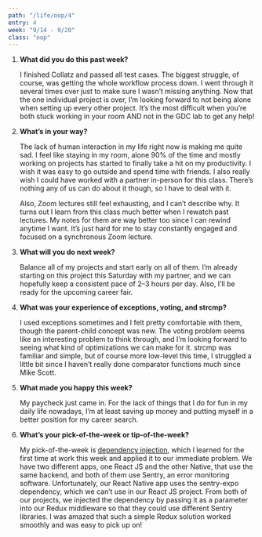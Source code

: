 ```yaml
---
path: "/life/oop/4"
entry: 4
week: "9/14 - 9/20"
class: "oop"
---
```


1. **What did you do this past week?**

    I finished Collatz and passed all test cases. The biggest struggle, of course, was getting the whole workflow process down. I went through it several times over just to make sure I wasn’t missing anything. Now that the one individual project is over, I’m looking forward to not being alone when setting up every other project. It’s the most difficult when you’re both stuck working in your room AND not in the GDC lab to get any help!

1. **What’s in your way?**

    The lack of human interaction in my life right now is making me quite sad. I feel like staying in my room, alone 90% of the time and mostly working on projects has started to finally take a hit on my productivity. I wish it was easy to go outside and spend time with friends. I also really wish I could have worked with a partner in-person for this class. There’s nothing any of us can do about it though, so I have to deal with it.

    Also, Zoom lectures still feel exhausting, and I can’t describe why. It turns out I learn from this class much better when I rewatch past lectures. My notes for them are way better too since I can rewind anytime I want. It’s just hard for me to stay constantly engaged and focused on a synchronous Zoom lecture.

1. **What will you do next week?**

    Balance all of my projects and start early on all of them. I’m already starting on this project this Saturday with my partner, and we can hopefully keep a consistent pace of 2–3 hours per day. Also, I’ll be ready for the upcoming career fair.

1. **What was your experience of exceptions, voting, and strcmp?**

    I used exceptions sometimes and I felt pretty comfortable with them, though the parent-child concept was new. The voting problem seems like an interesting problem to think through, and I’m looking forward to seeing what kind of optimizations we can make for it. strcmp was familiar and simple, but of course more low-level this time, I struggled a little bit since I haven’t really done comparator functions much since Mike Scott.

1. **What made you happy this week?**

    My paycheck just came in. For the lack of things that I do for fun in my daily life nowadays, I’m at least saving up money and putting myself in a better position for my career search.

1. **What’s your pick-of-the-week or tip-of-the-week?**

    My pick-of-the-week is [dependency injection](https://en.wikipedia.org/wiki/Dependency_injection), which I learned for the first time at work this week and applied it to our immediate problem. We have two different apps, one React JS and the other Native, that use the same backend, and both of them use Sentry, an error monitoring software. Unfortunately, our React Native app uses the sentry-expo dependency, which we can’t use in our React JS project. From both of our projects, we injected the dependency by passing it as a parameter into our Redux middleware so that they could use different Sentry libraries. I was amazed that such a simple Redux solution worked smoothly and was easy to pick up on!